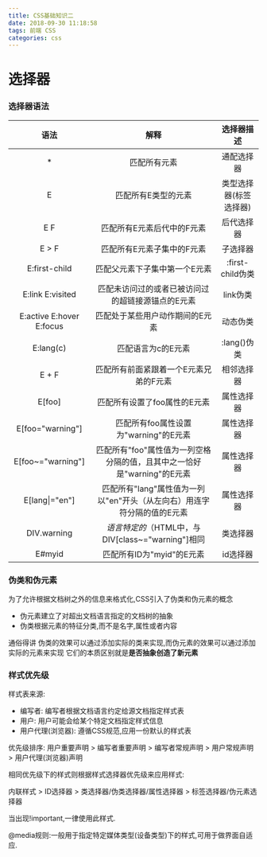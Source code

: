 ```yaml
---
title: CSS基础知识二
date: 2018-09-30 11:18:58
tags: 前端 CSS
categories: css
---
```


# 选择器

<!-- more -->

### 选择器语法

|           语法            |                             解释                             |       选择器描述       |
| :-----------------------: | :----------------------------------------------------------: | :--------------------: |
|             *             |                         匹配所有元素                         |       通配选择器       |
|             E             |                     匹配所有E类型的元素                      | 类型选择器(标签选择器) |
|            E F            |                  匹配所有E元素后代中的F元素                  |       后代选择器       |
|           E > F           |                  匹配所有E元素子集中的F元素                  |        子选择器        |
|       E:first-child       |                匹配父元素下子集中第一个E元素                 |    :first-child伪类    |
|    E:link   E:visited     |      匹配未访问过的或者已被访问过的超链接源锚点的E元素       |        link伪类        |
| E:active  E:hover E:focus |               匹配处于某些用户动作期间的E元素                |        动态伪类        |
|         E:lang(c)         |                      匹配语言为c的E元素                      |      :lang()伪类       |
|           E + F           |            匹配所有前面紧跟着一个E元素兄弟的F元素            |       相邻选择器       |
|          E[foo]           |                 匹配所有设置了foo属性的E元素                 |       属性选择器       |
|     E[foo="warning"]      |            匹配所有foo属性设置为"warning"的E元素             |       属性选择器       |
|     E[foo~="warning"]     | 匹配所有"foo"属性值为一列空格分隔的值，且其中之一恰好是"warning"的E元素 |       属性选择器       |
|      E[lang\|="en"]       | 匹配所有"lang"属性值为一列以"en"开头（从左向右）用连字符分隔的值的E元素 |       属性选择器       |
|        DIV.warning        |      *语言特定的*（HTML中，与DIV[class~="warning"]相同       |        类选择器        |
|          E#myid           |                  匹配所有ID为"myid"的E元素                   |        id选择器        |

### 伪类和伪元素

为了允许根据文档树之外的信息来格式化,CSS引入了伪类和伪元素的概念

* 伪元素建立了对超出文档语言指定的文档树的抽象
* 伪类根据元素的特征分类,而不是名字,属性或者内容

通俗得讲  伪类的效果可以通过添加实际的类来实现,而伪元素的效果可以通过添加实际的元素来实现 
它们的本质区别就是**是否抽象创造了新元素**

### 样式优先级

样式表来源:

* 编写者: 编写者根据文档语言约定给源文档指定样式表
* 用户: 用户可能会给某个特定文档指定样式信息
* 用户代理(浏览器): 遵循CSS规范,应用一份默认的样式表

优先级排序:  用户重要声明 > 编写者重要声明 > 编写者常规声明 > 用户常规声明 > 用户代理(浏览器)声明

相同优先级下的样式则根据样式选择器优先级来应用样式:

内联样式 > ID选择器 > 类选择器/伪类选择器/属性选择器 > 标签选择器/伪元素选择器

当出现!important,一律使用此样式.

@media规则:一般用于指定特定媒体类型(设备类型)下的样式,可用于做界面自适应.
